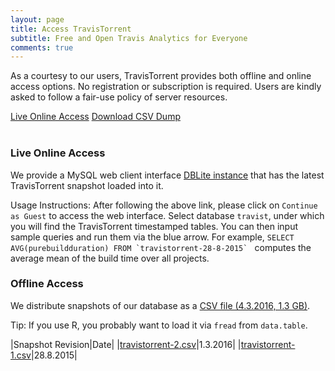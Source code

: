 ```yaml
---
layout: page
title: Access TravisTorrent
subtitle: Free and Open Travis Analytics for Everyone
comments: true
---
```


As a courtesy to our users, TravisTorrent provides both offline and online
access options. No registration or subscription is required. Users are kindly asked to follow a fair-use policy of server resources.

<div class="get-started-wrap"><a class="btn btn-success btn-lg get-started-btn" href="http://travistorrent.testroots.org/dblite/">Live Online Access</a> <a class="btn btn-success btn-lg get-started-btn" href="">Download CSV Dump</a></div>
<br>

### Live Online Access
We provide a MySQL web client interface [DBLite instance](http://travistorrent.testroots.org/dblite/) that
has the latest TravisTorrent snapshot loaded into it.

Usage Instructions: After following the above link, please click on `Continue as Guest` to access the web interface.
Select database `travist`, under which you will find the TravisTorrent timestamped tables. You can then input sample queries and run them via the blue arrow. 
For example, ``SELECT AVG(purebuildduration) FROM `travistorrent-28-8-2015` `` computes the average mean of the build time over all projects.

### Offline Access
We distribute snapshots of our database as a [CSV file (4.3.2016, 1.3 GB)](http://testroots.org/travistorrentdumps/travistorrent-28-8-2015.csv).

Tip: If you use R, you probably want to load it via `fread` from `data.table`.

|Snapshot Revision|Date|
|[travistorrent-2.csv]()|1.3.2016|
|[travistorrent-1.csv](http://testroots.org/travistorrentdumps/travistorrent-28-8-2015.csv)|28.8.2015|
